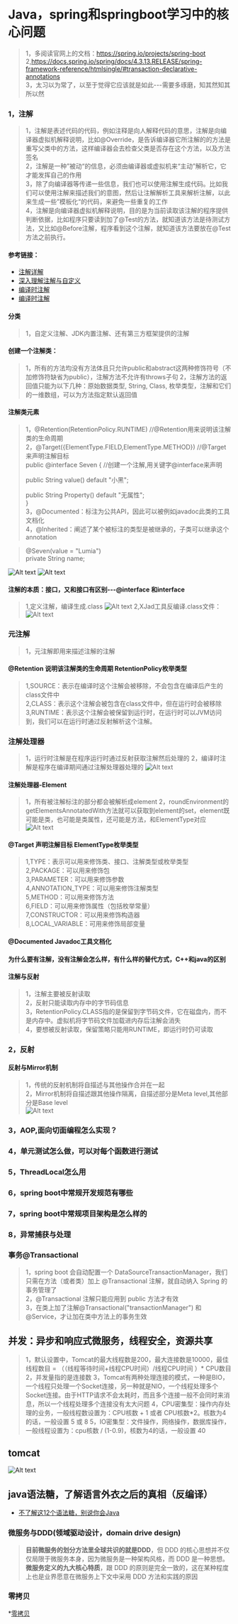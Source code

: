 # Java，spring和springboot学习中的核心问题
>1，多阅读官网上的文档：https://spring.io/projects/spring-boot          
>2,https://docs.spring.io/spring/docs/4.3.13.RELEASE/spring-framework-reference/htmlsingle/#transaction-declarative-annotations                     
>3，太习以为常了，以至于觉得它应该就是如此---需要多琢磨，知其然知其所以然           

### 1，注解
>1，注解是表述代码的代码，例如注释是向人解释代码的意思，注解是向编译器虚拟机解释说明，比如@Override，是告诉编译器它所注解的的方法是重写父类中的方法，这样编译器会去检查父类是否存在这个方法，以及方法签名                  
>2，注解是一种”被动“的信息，必须由编译器或虚拟机来“主动”解析它，它才能发挥自己的作用                                   
>3，除了向编译器等传递一些信息，我们也可以使用注解生成代码。比如我们可以使用注解来描述我们的意图，然后让注解解析工具来解析注解，以此来生成一些”模板化“的代码，来避免一些重复的工作                          
>4，注解是向编译器虚拟机解释说明，目的是为当前读取该注解的程序提供判断依据，比如程序只要读到加了@Test的方法，就知道该方法是待测试方法，又比如@Before注解，程序看到这个注解，就知道该方法要放在@Test方法之前执行。                               

#### 参考链接：
* [注解详解](https://www.zhihu.com/question/47449512) 
* [深入理解注解与自定义](https://www.cnblogs.com/peida/archive/2013/04/24/3036689.html)
* [编译时注解](https://juejin.im/post/5d1c6806f265da1b8608a2a8) 
* [编译时注解](https://blog.csdn.net/fei20121106/article/details/73742537) 


#### 分类
>1，自定义注解、JDK内置注解、还有第三方框架提供的注解

#### 创建一个注解类：
>1，所有的方法均没有方法体且只允许public和abstract这两种修饰符号（不加修饰符缺省为public），注解方法不允许有throws子句 
>2，注解方法的返回值只能为以下几种：原始数据类型, String, Class, 枚举类型，注解和它们的一维数组，可以为方法指定默认返回值          

#### 注解类元素
>1，@Retention(RetentionPolicy.RUNTIME) //@Retention用来说明该注解类的生命周期                 
>2，@Target({ElementType.FIELD,ElementType.METHOD}) //@Target来声明注解目标              
>public @interface Seven { //创建一个注解,用关键字@interface来声明            
>          
>    public String value() default "小黑";            
>            
>    public String Property() default "无属性";          
>}             
>3，@Documented：标注为公共API，因此可以被例如javadoc此类的工具文档化    
>4，@Inherited：阐述了某个被标注的类型是被继承的，子类可以继承这个annotation      

>@Seven(value = "Lumia")         
>private String name;               

![Alt text](./注解引用.jpg "注解引用")
![Alt text](./读取注解.jpg "读取注解")

#### 注解的本质：接口，又和接口有区别---@interface 和interface
>1,定义注解，编译生成.class
![Alt text](./注解的本质-注解定义.jpg "注解的本质-注解定义")
>2,XJad工具反编译.class文件：
![Alt text](./注解的本质-注解的反编译.jpg "注解的本质-注解的反编译")


### 元注解
>1，元注解即用来描述注解的注解

#### @Retention 说明该注解类的生命周期 RetentionPolicy枚举类型
>1,SOURCE：表示在编译时这个注解会被移除，不会包含在编译后产生的class文件中               
>2,CLASS：表示这个注解会被包含在class文件中，但在运行时会被移除            
>3,RUNTIME：表示这个注解会被保留到运行时，在运行时可以JVM访问到，我们可以在运行时通过反射解析这个注解。                   

### 注解处理器
>1，运行时注解是在程序运行时通过反射获取注解然后处理的
>2，编译时注解是程序在编译期间通过注解处理器处理的
![Alt text](./annotation-proccessor.png "注解扫描处理流程")

#### 注解处理器-Element 
>1，所有被注解标注的部分都会被解析成element
>2，roundEnvironment的getElementsAnnotatedWith方法就可以获取到element的set，element既可能是类，也可能是类属性，还可能是方法，和ElementType对应      
![Alt text](./annotation-processor-element.png "注解解析成element")

#### @Target 声明注解目标 ElementType枚举类型
>1,TYPE：表示可以用来修饰类、接口、注解类型或枚举类型             
>2,PACKAGE：可以用来修饰包           
>3,PARAMETER：可以用来修饰参数           
>4,ANNOTATION_TYPE：可以用来修饰注解类型             
>5,METHOD：可以用来修饰方法           
>6,FIELD：可以用来修饰属性（包括枚举常量）           
>7,CONSTRUCTOR：可以用来修饰构造器              
>8,LOCAL_VARIABLE：可用来修饰局部变量               

#### @Documented Javadoc工具文档化



#### 为什么要有注解，没有注解会怎么样，有什么样的替代方式，C++和java的区别




#### 注解与反射
>1，注解主要被反射读取                
>2，反射只能读取内存中的字节码信息           
>3，RetentionPolicy.CLASS指的是保留到字节码文件，它在磁盘内，而不是内存中。虚拟机将字节码文件加载进内存后注解会消失      
>4，要想被反射读取，保留策略只能用RUNTIME，即运行时仍可读取              


### 2，反射

#### 反射与Mirror机制
>1，传统的反射机制将自描述与其他操作合并在一起    
>2，Mirror机制将自描述跟其他操作隔离，自描述部分是Meta level,其他部分是Base level     
![Alt text](./reflect-mirror.png "反射-Mirror机制")

### 3，AOP,面向切面编程怎么实现？

### 4，单元测试怎么做，可以对每个函数进行测试

### 5，ThreadLocal怎么用

### 6，spring boot中常规开发规范有哪些

### 7，spring boot中常规项目架构是怎么样的

### 8，异常捕获与处理

### 事务@Transactional
>1，spring boot 会自动配置一个 DataSourceTransactionManager，我们只需在方法（或者类）加上 @Transactional 注解，就自动纳入 Spring 的事务管理了     
>2，@Transactional 注解只能应用到 public 方法才有效         
>3，在类上加了注解@Transactional("transactionManager") 和@Service，才让加在类中方法上的事务生效       



## 并发：异步和响应式微服务，线程安全，资源共享
>1，默认设置中，Tomcat的最大线程数是200，最大连接数是10000，最佳线程数目 = （（线程等待时间+线程CPU时间）/线程CPU时间 ）* CPU数目
>2，并发量指的是连接数
>3，Tomcat有两种处理连接的模式，一种是BIO，一个线程只处理一个Socket连接，另一种就是NIO，一个线程处理多个Socket连接。由于HTTP请求不会太耗时，而且多个连接一般不会同时来消息，所以一个线程处理多个连接没有太大问题
>4，CPU密集型：操作内存处理的业务，一般线程数设置为：CPU核数 + 1 或者 CPU核数*2。核数为4的话，一般设置 5 或 8
>5，IO密集型：文件操作，网络操作，数据库操作，一般线程设置为：cpu核数 / (1-0.9)，核数为4的话，一般设置 40

## tomcat

![Alt text](./tomcat_struct.png "tomcat 组件结构（Engine：Catalina引擎）")

## java语法糖，了解语言外衣之后的真相（反编译）

* [不了解这12个语法糖，别说你会Java](https://mp.weixin.qq.com/s?__biz=MzI1NDQ3MjQxNA==&mid=2247489107&idx=1&sn=d0a60ad989170900e4ba802d522a8e22&chksm=e9c5efe2deb266f441851120cb2476b8246fabfc4596769cd4e6852ea3fee99d813b17c5cd4a&scene=21#wechat_redirect)



### 微服务与DDD(领域驱动设计，domain drive design)
>**目前微服务的划分方法里全球共识的就是DDD**，但 DDD 的核心思想并不仅仅局限于微服务本身，因为微服务是一种架构风格，而 DDD 是一种思想。**微服务定义的九大核心特质**，跟 DDD 的原则是完全一致的，这在某种程度上也是业界愿意在微服务上下文中采用 DDD 方法和实践的原因


### 零拷贝
*[零拷贝](https://mp.weixin.qq.com/s?__biz=MzI1NDQ3MjQxNA==&mid=2247488928&idx=1&sn=6820fbaae5d8d0ca7f077e726815cd9f&chksm=e9c5ec11deb26507242a9ea3197d65454905c2d36e4a469497d9736f41a84ab8a31b198d921d&scene=21#wechat_redirect)
